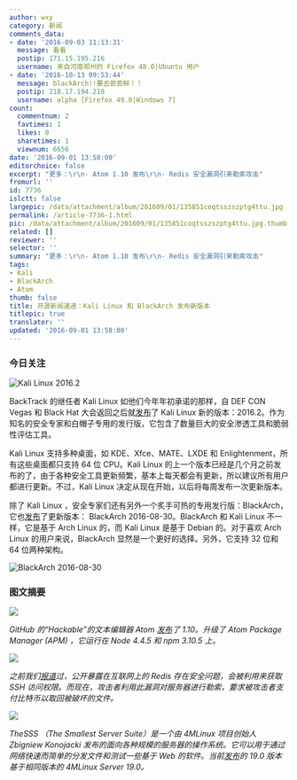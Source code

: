 ```yaml
---
author: wxy
category: 新闻
comments_data:
- date: '2016-09-03 11:13:31'
  message: 看看
  postip: 171.15.195.216
  username: 来自河南郑州的 Firefox 48.0|Ubuntu 用户
- date: '2016-10-13 09:53:44'
  message: blackArch!!要去尝尝鲜！！
  postip: 218.17.194.210
  username: alpha [Firefox 49.0|Windows 7]
count:
  commentnum: 2
  favtimes: 1
  likes: 0
  sharetimes: 1
  viewnum: 6656
date: '2016-09-01 13:58:00'
editorchoice: false
excerpt: "更多：\r\n- Atom 1.10 发布\r\n- Redis 安全漏洞引来勒索攻击"
fromurl: ''
id: 7736
islctt: false
largepic: /data/attachment/album/201609/01/135851coqtsszszptg4ttu.jpg
permalink: /article-7736-1.html
pic: /data/attachment/album/201609/01/135851coqtsszszptg4ttu.jpg.thumb.jpg
related: []
reviewer: ''
selector: ''
summary: "更多：\r\n- Atom 1.10 发布\r\n- Redis 安全漏洞引来勒索攻击"
tags:
- Kali
- BlackArch
- Atom
thumb: false
title: 开源新闻速递：Kali Linux 和 BlackArch 发布新版本
titlepic: true
translator: ''
updated: '2016-09-01 13:58:00'
---
```


### 今日关注


![Kali Linux 2016.2](/data/attachment/album/201609/01/135851coqtsszszptg4ttu.jpg)


BackTrack 的继任者 Kali Linux 如他们今年年初承诺的那样，自 DEF CON Vegas 和 Black Hat 大会返回之后就[发布](https://www.kali.org/news/kali-linux-20162-release/)了 Kali Linux 新的版本：2016.2。作为知名的安全专家和白帽子专用的发行版，它包含了数量巨大的安全渗透工具和脆弱性评估工具。


Kali Linux 支持多种桌面，如 KDE、Xfce、MATE、LXDE 和 Enlightenment，所有这些桌面都只支持 64 位 CPU。Kali Linux 的上一个版本已经是几个月之前发布的了，由于各种安全工具更新频繁，基本上每天都会有更新，所以建议所有用户都进行更新。不过，Kali Linux 决定从现在开始，以后将每周发布一次更新版本。


除了 Kali Linux ，安全专家们还有另外一个炙手可热的专用发行版：BlackArch，它也[发布](http://www.blackarch.org/blog.html)了更新版本： BlackArch 2016-08-30。BlackArch 和 Kali Linux 不一样，它是基于 Arch Linux 的，而 Kali Linux 是基于 Debian 的。对于喜欢 Arch Linux 的用户来说，BlackArch 显然是一个更好的选择。另外，它支持 32 位和 64 位两种架构。


![BlackArch 2016-08-30](/data/attachment/album/201609/01/135852j3hadqcohgtja19m.jpg)


### 图文摘要


![](/data/attachment/album/201609/01/134649v2u72u3hsr942s29.jpg)


*GitHub 的“Hackable”的文本编辑器 Atom [发布](http://blog.atom.io/2016/08/31/atom-1-10-and-1-11-beta.html)了 1.10。升级了 Atom Package Manager (APM) ，它运行在 Node 4.4.5 和 npm 3.10.5 上。*


![](/data/attachment/album/201609/01/135049a83usyeffsyzyes1.jpg)


*之前我们[报道](/article-7554-1.html)过，公开暴露在互联网上的 Redis 存在安全问题，会被利用来获取 SSH 访问权限。而现在，攻击者利用此漏洞对服务器进行勒索，要求被攻击者支付比特币以取回被破坏的文件。*


![](/data/attachment/album/201609/01/135331xnn989e9nc8c9iio.jpg)


*TheSSS （The Smallest Server Suite）是一个由 4MLinux 项目创始人 Zbigniew Konojacki 发布的面向各种规模的服务器的操作系统。它可以用于通过网络快速而简单的分发文件和测试一些基于 Web 的软件。当前[发布](http://4mlinux-releases.blogspot.ro/2016/08/thesss-190-available-for-download.html)的 19.0 版本基于相同版本的 4MLinux Server 19.0。*